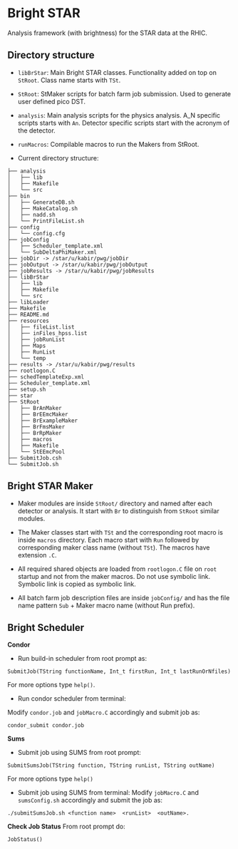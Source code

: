 Bright STAR
============

Analysis framework (with brightness) for the STAR data at the RHIC.

Directory structure
--------------------

- `libBrStar`: Main Bright STAR classes. Functionality added on top on `StRoot`. Class name starts with `TSt`.
- `StRoot`: StMaker scripts for batch farm job submission. Used to generate user defined pico DST.
- `analysis`: Main analysis scripts for the physics analysis. A_N specific scripts starts with `An`. Detector specific scripts start with the acronym of the detector.
- `runMacros`: Compilable macros to run the Makers from StRoot.

- Current directory structure:
```
├── analysis
│   ├── lib
│   ├── Makefile
│   └── src
├── bin
│   ├── GenerateDB.sh
│   ├── MakeCatalog.sh
│   ├── nadd.sh
│   └── PrintFileList.sh
├── config
│   └── config.cfg
├── jobConfig
│   ├── Scheduler_template.xml
│   └── SubDeltaPhiMaker.xml
├── jobDir -> /star/u/kabir/pwg/jobDir
├── jobOutput -> /star/u/kabir/pwg/jobOutput
├── jobResults -> /star/u/kabir/pwg/jobResults
├── libBrStar
│   ├── lib
│   ├── Makefile
│   └── src
├── libLoader
├── Makefile
├── README.md
├── resources
│   ├── fileList.list
│   ├── inFiles_hpss.list
│   ├── jobRunList
│   ├── Maps
│   ├── RunList
│   └── temp
├── results -> /star/u/kabir/pwg/results
├── rootlogon.C
├── schedTemplateExp.xml
├── Scheduler_template.xml
├── setup.sh
├── star
├── StRoot
│   ├── BrAnMaker
│   ├── BrEEmcMaker
│   ├── BrExampleMaker
│   ├── BrFmsMaker
│   ├── BrRpMaker
│   ├── macros
│   ├── Makefile
│   └── StEEmcPool
├── SubmitJob.csh
└── SubmitJob.sh
```


Bright STAR Maker
----------------------
- Maker modules are inside `StRoot/` directory and named after each detector or analysis. It start with `Br` to distinguish from `StRoot` similar modules.

- The Maker classes start with `TSt` and the corresponding root macro is inside `macros` directory. Each macro start with `Run` followed by corresponding maker class name (without `TSt`). The macros have extension `.C`.

- All required shared objects are loaded from `rootlogon.C` file on `root` startup and not from the maker macros. Do not use symbolic link. Symbolic link is copied as symbolic link.

- All batch farm job description files are inside `jobConfig/` and has the file name pattern `Sub` + Maker macro name (without Run prefix).


Bright Scheduler
-------------------
**Condor**
- Run build-in scheduler from root prompt as:
```
SubmitJob(TString functionName, Int_t firstRun, Int_t lastRunOrNfiles)
```
For more options type `help()`.

- Run condor scheduler from terminal:

Modify `condor.job` and `jobMacro.C` accordingly and submit job as:
```
condor_submit condor.job
```

**Sums**
- Submit job using SUMS from root prompt:

```
SubmitSumsJob(TString function, TString runList, TString outName)
```
For more options type `help()`

- Submit job using SUMS from terminal:
Modify `jobMacro.C` and `sumsConfig.sh` accordingly and submit the job as:

```
./submitSumsJob.sh <function name>  <runList>  <outName>. 
```

**Check Job Status**
From root prompt do:
```
JobStatus()
```

